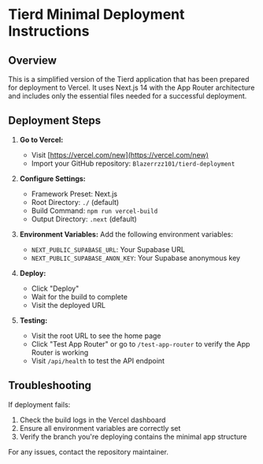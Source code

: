 
# Tierd Minimal Deployment Instructions

## Overview
This is a simplified version of the Tierd application that has been prepared for deployment to Vercel.
It uses Next.js 14 with the App Router architecture and includes only the essential files needed for a successful deployment.

## Deployment Steps

1. **Go to Vercel:**
   - Visit [https://vercel.com/new](https://vercel.com/new)
   - Import your GitHub repository: `Blazerrzz101/tierd-deployment`

2. **Configure Settings:**
   - Framework Preset: Next.js
   - Root Directory: `./` (default)
   - Build Command: `npm run vercel-build`
   - Output Directory: `.next` (default)

3. **Environment Variables:**
   Add the following environment variables:
   - `NEXT_PUBLIC_SUPABASE_URL`: Your Supabase URL
   - `NEXT_PUBLIC_SUPABASE_ANON_KEY`: Your Supabase anonymous key

4. **Deploy:**
   - Click "Deploy"
   - Wait for the build to complete
   - Visit the deployed URL

5. **Testing:**
   - Visit the root URL to see the home page
   - Click "Test App Router" or go to `/test-app-router` to verify the App Router is working
   - Visit `/api/health` to test the API endpoint

## Troubleshooting

If deployment fails:
1. Check the build logs in the Vercel dashboard
2. Ensure all environment variables are correctly set
3. Verify the branch you're deploying contains the minimal app structure

For any issues, contact the repository maintainer.
